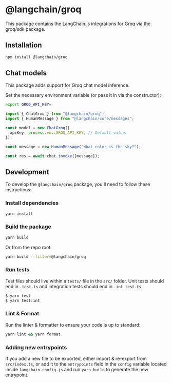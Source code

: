 # @langchain/groq

This package contains the LangChain.js integrations for Groq via the groq/sdk package.

## Installation

```bash npm2yarn
npm install @langchain/groq
```

## Chat models

This package adds support for Groq chat model inference.

Set the necessary environment variable (or pass it in via the constructor):

```bash
export GROQ_API_KEY=
```

```typescript
import { ChatGroq } from "@langchain/groq";
import { HumanMessage } from "@langchain/core/messages";

const model = new ChatGroq({
  apiKey: process.env.GROQ_API_KEY, // Default value.
});

const message = new HumanMessage("What color is the sky?");

const res = await chat.invoke([message]);
```

## Development

To develop the `@langchain/groq` package, you'll need to follow these instructions:

### Install dependencies

```bash
yarn install
```

### Build the package

```bash
yarn build
```

Or from the repo root:

```bash
yarn build --filter=@langchain/groq
```

### Run tests

Test files should live within a `tests/` file in the `src/` folder. Unit tests should end in `.test.ts` and integration tests should
end in `.int.test.ts`:

```bash
$ yarn test
$ yarn test:int
```

### Lint & Format

Run the linter & formatter to ensure your code is up to standard:

```bash
yarn lint && yarn format
```

### Adding new entrypoints

If you add a new file to be exported, either import & re-export from `src/index.ts`, or add it to the `entrypoints` field in the `config` variable located inside `langchain.config.js` and run `yarn build` to generate the new entrypoint.
